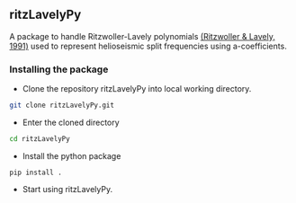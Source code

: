 ## ritzLavelyPy
A package to handle Ritzwoller-Lavely polynomials [(Ritzwoller & Lavely, 1991)](https://ui.adsabs.harvard.edu/abs/1991ApJ...369..557R/abstract)
used to represent helioseismic split frequencies using a-coefficients.

### Installing the package
* Clone the repository ritzLavelyPy into local working directory.
``` bash
git clone ritzLavelyPy.git
```
* Enter the cloned directory

``` bash
cd ritzLavelyPy
```
* Install the python package
```
pip install .
```  
* Start using ritzLavelyPy.

